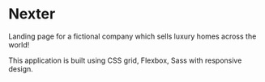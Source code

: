 # Nexter
Landing page for a fictional company which sells luxury homes across the world!

This application is built using CSS grid, Flexbox, Sass with responsive design.
